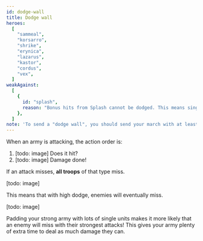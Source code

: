 ```yaml
---
id: dodge-wall
title: Dodge wall
heroes:
  [
    "sammeal",
    "korsarro",
    "shrike",
    "erynica",
    "lazarus",
    "kastor",
    "cordus",
    "vex",
  ]
weakAgainst:
  [
    {
      id: "splash",
      reason: "Bonus hits from Splash cannot be dodged. This means single units will die off quickly.",
    },
  ]
note: 'To send a "dodge wall", you should send your march with at least one troop of each type, of each level (ie. 45 troops) to help dodge enemy attacks. If you use one of these heroes, you should always use a "dodge wall" strategy — even against line-ups it is weak against.'
---
```


When an army is attacking, the action order is:

1. [todo: image] Does it hit?
1. [todo: image] Damage done!

If an attack misses, **all troops** of that type miss.

[todo: image]

This means that with high dodge, enemies will eventually miss.

[todo: image]

Padding your strong army with lots of single units makes it more likely that an enemy will miss with their strongest attacks! This gives your army plenty of extra time to deal as much damage they can.

